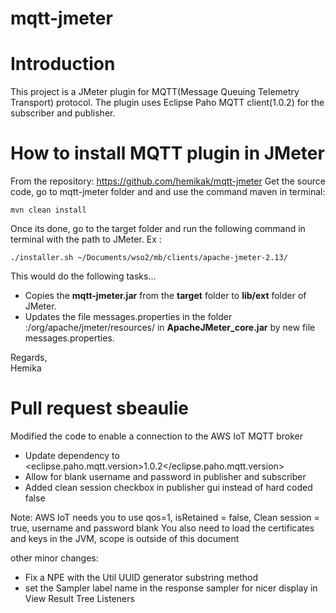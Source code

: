 mqtt-jmeter
===========

# Introduction

This project is a JMeter plugin for MQTT(Message Queuing Telemetry Transport) protocol. The plugin uses Eclipse Paho MQTT client(1.0.2) for the subscriber and publisher.

# How to install MQTT plugin in JMeter

From the repository: https://github.com/hemikak/mqtt-jmeter
Get the source code, go to mqtt-jmeter folder and and use the command maven in terminal:

	mvn clean install

Once its done, go to the target folder and run the following command in terminal with the path to JMeter. Ex :

	./installer.sh ~/Documents/wso2/mb/clients/apache-jmeter-2.13/

This would do the following tasks...
* Copies the **mqtt-jmeter.jar** from the **target** folder to **lib/ext** folder of JMeter.
* Updates the file messages.properties in the folder :/org/apache/jmeter/resources/
in **ApacheJMeter_core.jar** by new file messages.properties.

Regards,  
Hemika

# Pull request sbeaulie
Modified the code to enable a connection to the AWS IoT MQTT broker
* Update dependency to <eclipse.paho.mqtt.version>1.0.2</eclipse.paho.mqtt.version>
* Allow for blank username and password in publisher and subscriber
* Added clean session checkbox in publisher gui instead of hard coded false

Note: AWS IoT needs you to use qos=1, isRetained = false, Clean session = true, username and password blank
You also need to load the certificates and keys in the JVM, scope is outside of this document

other minor changes:
* Fix a NPE with the Util UUID generator substring method
* set the Sampler label name in the response sampler for nicer display in View Result Tree Listeners
